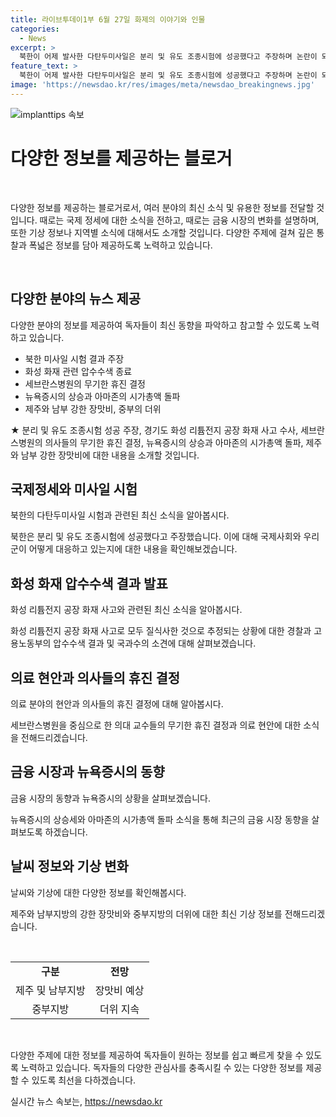 ```yaml
---
title: 라이브투데이1부 6월 27일 화제의 이야기와 인물
categories:
  - News
excerpt: >
  북한이 어제 발사한 다탄두미사일은 분리 및 유도 조종시험에 성공했다고 주장하며 논란이 되고 있는 가운데, 경기도 화성의 화재 사고로 23명이 질식사로 숨졌다는 소견이 나왔습니다. 오늘부터 세브란스병원이 무기한 휴진에 들어가며, 다른 대학병원의 휴진 철회에 대한 관심이 높아지고 있습니다. 뉴욕증시는 상승세를 보이며 아마존의 시가총액이 2조 달러를 돌파했고, 제주와 남부지방에는 강한 장맛비가 예상되는 가운데 중부지방은 더운 날씨가 이어집니다.
feature_text: >
  북한이 어제 발사한 다탄두미사일은 분리 및 유도 조종시험에 성공했다고 주장하며 논란이 되고 있는 가운데, 경기도 화성의 화재 사고로 23명이 질식사로 숨졌다는 소견이 나왔습니다. 오늘부터 세브란스병원이 무기한 휴진에 들어가며, 다른 대학병원의 휴진 철회에 대한 관심이 높아지고 있습니다. 뉴욕증시는 상승세를 보이며 아마존의 시가총액이 2조 달러를 돌파했고, 제주와 남부지방에는 강한 장맛비가 예상되는 가운데 중부지방은 더운 날씨가 이어집니다.
image: 'https://newsdao.kr/res/images/meta/newsdao_breakingnews.jpg'
---
```


<p><img src="https://newsdao.kr/res/images/meta/newsdao_breakingnews.jpg" alt="implanttips 속보" /></p>

<h1>다양한 정보를 제공하는 블로거</h1>

<p data-ke-size="size16">&nbsp;</p>

<p>다양한 정보를 제공하는 블로거로서, 여러 분야의 최신 소식 및 유용한 정보를 전달할 것입니다. 때로는 국제 정세에 대한 소식을 전하고, 때로는 금융 시장의 변화를 설명하며, 또한 기상 정보나 지역별 소식에 대해서도 소개할 것입니다. 다양한 주제에 걸쳐 깊은 통찰과 폭넓은 정보를 담아 제공하도록 노력하고 있습니다.</p>

<p data-ke-size="size16">&nbsp;</p>

<h2 data-ke-size="size26">다양한 분야의 뉴스 제공</h2>

<p data-ke-size="size16">다양한 분야의 정보를 제공하여 독자들이 최신 동향을 파악하고 참고할 수 있도록 노력하고 있습니다.</p>

<ul>
  <li>북한 미사일 시험 결과 주장</li>
  <li>화성 화재 관련 압수수색 종료</li>
  <li>세브란스병원의 무기한 휴진 결정</li>
  <li>뉴욕증시의 상승과 아마존의 시가총액 돌파</li>
  <li>제주와 남부 강한 장맛비, 중부의 더위</li>
</ul>

<p>★ 분리 및 유도 조종시험 성공 주장, 경기도 화성 리튬전지 공장 화재 사고 수사, 세브란스병원의 의사들의 무기한 휴진 결정, 뉴욕증시의 상승과 아마존의 시가총액 돌파, 제주와 남부 강한 장맛비에 대한 내용을 소개할 것입니다.</p>

<h2 data-ke-size="size26">국제정세와 미사일 시험</h2>

<p data-ke-size="size16">북한의 다탄두미사일 시험과 관련된 최신 소식을 알아봅시다.</p>

<p>북한은 분리 및 유도 조종시험에 성공했다고 주장했습니다. 이에 대해 국제사회와 우리 군이 어떻게 대응하고 있는지에 대한 내용을 확인해보겠습니다.</p>

<h2 data-ke-size="size26">화성 화재 압수수색 결과 발표</h2>

<p data-ke-size="size16">화성 리튬전지 공장 화재 사고와 관련된 최신 소식을 알아봅시다.</p>

<p>화성 리튬전지 공장 화재 사고로 모두 질식사한 것으로 추정되는 상황에 대한 경찰과 고용노동부의 압수수색 결과 및 국과수의 소견에 대해 살펴보겠습니다.</p>

<h2 data-ke-size="size26">의료 현안과 의사들의 휴진 결정</h2>

<p data-ke-size="size16">의료 분야의 현안과 의사들의 휴진 결정에 대해 알아봅시다.</p>

<p>세브란스병원을 중심으로 한 의대 교수들의 무기한 휴진 결정과 의료 현안에 대한 소식을 전해드리겠습니다.</p>

<h2 data-ke-size="size26">금융 시장과 뉴욕증시의 동향</h2>

<p data-ke-size="size16">금융 시장의 동향과 뉴욕증시의 상황을 살펴보겠습니다.</p>

<p>뉴욕증시의 상승세와 아마존의 시가총액 돌파 소식을 통해 최근의 금융 시장 동향을 살펴보도록 하겠습니다.</p>

<h2 data-ke-size="size26">날씨 정보와 기상 변화</h2>

<p data-ke-size="size16">날씨와 기상에 대한 다양한 정보를 확인해봅시다.</p>

<p>제주와 남부지방의 강한 장맛비와 중부지방의 더위에 대한 최신 기상 정보를 전해드리겠습니다.</p>

<p data-ke-size="size16">&nbsp;</p>

<table>
  <tbody>
    <tr>
      <td style="text-align: center; height: 17px;"><b>구분</b></td>
      <td style="text-align: center; height: 17px;"><b>전망</b></td>
    </tr>
    <tr>
      <td style="text-align: center; height: 17px;">제주 및 남부지방</td>
      <td style="text-align: center; height: 17px;">장맛비 예상</td>
    </tr>
    <tr>
      <td style="text-align: center; height: 17px;">중부지방</td>
      <td style="text-align: center; height: 17px;">더위 지속</td>
    </tr>
  </tbody>
</table>

<p data-ke-size="size16">&nbsp;</p>

<p>다양한 주제에 대한 정보를 제공하여 독자들이 원하는 정보를 쉽고 빠르게 찾을 수 있도록 노력하고 있습니다. 독자들의 다양한 관심사를 충족시킬 수 있는 다양한 정보를 제공할 수 있도록 최선을 다하겠습니다.</p>
실시간 뉴스 속보는, <a href="https://newsdao.kr" rel="dofollow">https://newsdao.kr</a>


